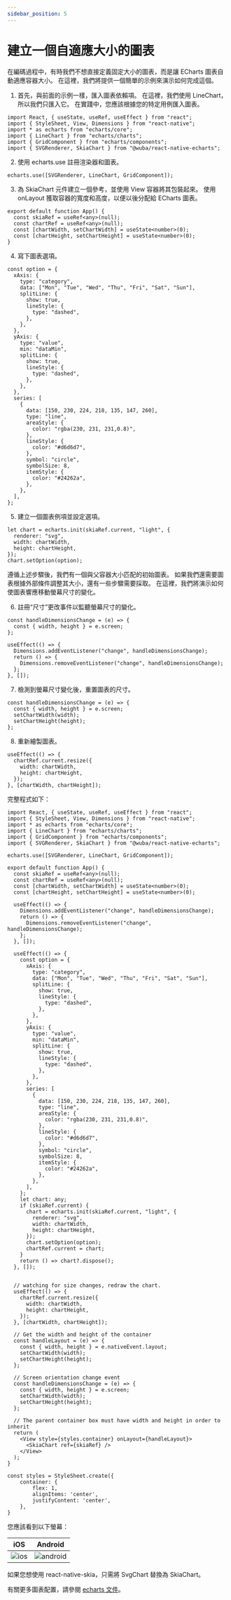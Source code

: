 ```yaml
---
sidebar_position: 5
---
```


# 建立一個自適應大小的圖表

在編碼過程中，有時我們不想直接定義固定大小的圖表，而是讓 ECharts 圖表自動適應容器大小。 在這裡，我們將提供一個簡單的示例來演示如何完成這個。

1. 首先，與前面的示例一樣，匯入圖表依賴項。 在這裡，我們使用 LineChart，所以我們只匯入它。 在實踐中，您應該根據您的特定用例匯入圖表。

```tsx
import React, { useState, useRef, useEffect } from "react";
import { StyleSheet, View, Dimensions } from "react-native";
import * as echarts from "echarts/core";
import { LineChart } from "echarts/charts";
import { GridComponent } from "echarts/components";
import { SVGRenderer, SkiaChart } from "@wuba/react-native-echarts";
```

2. 使用 echarts.use 註冊渲染器和圖表。

```tsx
echarts.use([SVGRenderer, LineChart, GridComponent]);
```

3. 為 SkiaChart 元件建立一個參考，並使用 View 容器將其包裝起來。 使用 onLayout 獲取容器的寬度和高度，以便以後分配給 ECharts 圖表。

```tsx
export default function App() {
  const skiaRef = useRef<any>(null);
  const chartRef = useRef<any>(null);
  const [chartWidth, setChartWidth] = useState<number>(0);
  const [chartHeight, setChartHeight] = useState<number>(0);
}
```

4. 寫下圖表選項。

```tsx
const option = {
  xAxis: {
    type: "category",
    data: ["Mon", "Tue", "Wed", "Thu", "Fri", "Sat", "Sun"],
    splitLine: {
      show: true,
      lineStyle: {
        type: "dashed",
      },
    },
  },
  yAxis: {
    type: "value",
    min: "dataMin",
    splitLine: {
      show: true,
      lineStyle: {
        type: "dashed",
      },
    },
  },
  series: [
    {
      data: [150, 230, 224, 218, 135, 147, 260],
      type: "line",
      areaStyle: {
        color: "rgba(230, 231, 231,0.8)",
      },
      lineStyle: {
        color: "#d6d6d7",
      },
      symbol: "circle",
      symbolSize: 8,
      itemStyle: {
        color: "#24262a",
      },
    },
  ],
};
```

5. 建立一個圖表例項並設定選項。

```tsx
let chart = echarts.init(skiaRef.current, "light", {
  renderer: "svg",
  width: chartWidth,
  height: chartHeight,
});
chart.setOption(option);
```

遵循上述步驟後，我們有一個與父容器大小匹配的初始圖表。 如果我們還需要圖表根據外部條件調整其大小，還有一些步驟需要採取。 在這裡，我們將演示如何使圖表響應移動螢幕尺寸的變化。

6. 註冊“尺寸”更改事件以監聽螢幕尺寸的變化。

```tsx
const handleDimensionsChange = (e) => {
  const { width, height } = e.screen;
};

useEffect(() => {
  Dimensions.addEventListener("change", handleDimensionsChange);
  return () => {
    Dimensions.removeEventListener("change", handleDimensionsChange);
  };
}, []);
```

7. 檢測到螢幕尺寸變化後，重置圖表的尺寸。

```tsx
const handleDimensionsChange = (e) => {
  const { width, height } = e.screen;
  setChartWidth(width);
  setChartHeight(height);
};
```

8. 重新繪製圖表。

```tsx
useEffect(() => {
  chartRef.current.resize({
    width: chartWidth,
    height: chartHeight,
  });
}, [chartWidth, chartHeight]);
```

完整程式如下：

```tsx
import React, { useState, useRef, useEffect } from "react";
import { StyleSheet, View, Dimensions } from "react-native";
import * as echarts from "echarts/core";
import { LineChart } from "echarts/charts";
import { GridComponent } from "echarts/components";
import { SVGRenderer, SkiaChart } from "@wuba/react-native-echarts";

echarts.use([SVGRenderer, LineChart, GridComponent]);

export default function App() {
  const skiaRef = useRef<any>(null);
  const chartRef = useRef<any>(null);
  const [chartWidth, setChartWidth] = useState<number>(0);
  const [chartHeight, setChartHeight] = useState<number>(0);

  useEffect(() => {
    Dimensions.addEventListener("change", handleDimensionsChange);
    return () => {
      Dimensions.removeEventListener("change", handleDimensionsChange);
    };
  }, []);

  useEffect(() => {
    const option = {
      xAxis: {
        type: "category",
        data: ["Mon", "Tue", "Wed", "Thu", "Fri", "Sat", "Sun"],
        splitLine: {
          show: true,
          lineStyle: {
            type: "dashed",
          },
        },
      },
      yAxis: {
        type: "value",
        min: "dataMin",
        splitLine: {
          show: true,
          lineStyle: {
            type: "dashed",
          },
        },
      },
      series: [
        {
          data: [150, 230, 224, 218, 135, 147, 260],
          type: "line",
          areaStyle: {
            color: "rgba(230, 231, 231,0.8)",
          },
          lineStyle: {
            color: "#d6d6d7",
          },
          symbol: "circle",
          symbolSize: 8,
          itemStyle: {
            color: "#24262a",
          },
        },
      ],
    };
    let chart: any;
    if (skiaRef.current) {
      chart = echarts.init(skiaRef.current, "light", {
        renderer: "svg",
        width: chartWidth,
        height: chartHeight,
      });
      chart.setOption(option);
      chartRef.current = chart;
    }
    return () => chart?.dispose();
  }, []);


  // watching for size changes, redraw the chart.
  useEffect(() => {
    chartRef.current.resize({
      width: chartWidth,
      height: chartHeight,
    });
  }, [chartWidth, chartHeight]);

  // Get the width and height of the container
  const handleLayout = (e) => {
    const { width, height } = e.nativeEvent.layout;
    setChartWidth(width);
    setChartHeight(height);
  };

  // Screen orientation change event
  const handleDimensionsChange = (e) => {
    const { width, height } = e.screen;
    setChartWidth(width);
    setChartHeight(height);
  };

  // The parent container box must have width and height in order to inherit
  return (
    <View style={styles.container} onLayout={handleLayout}>
      <SkiaChart ref={skiaRef} />
    </View>
  );
}

const styles = StyleSheet.create({
    container: {
        flex: 1,
        alignItems: 'center',
        justifyContent: 'center',
    },
}
```

您應該看到以下螢幕：

| iOS                      | Android                          |
| ------------------------ | -------------------------------- |
| ![ios](./ios_rotate.gif) | ![android](./android_rotate.gif) |

如果您想使用 react-native-skia，只需將 SvgChart 替換為 SkiaChart。

有關更多圖表配置，請參閱 [echarts 文件](https://echarts.apache.org/en/option.html#title)。
